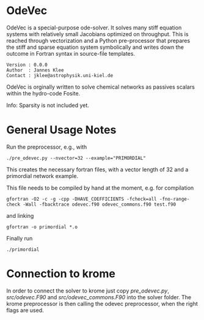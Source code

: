 # OdeVec

OdeVec is a special-purpose ode-solver. It solves many stiff equation systems
with relatively small Jacobians optimized on throughput. This is reached through vectorization and
a Python pre-processor that prepares the stiff and sparse equation system symbolically and writes
down the outcome in Fortran syntax in source-file templates.

    Version : 0.0.0
    Author  : Jannes Klee
    Contact : jklee@astrophysik.uni-kiel.de

OdeVec is orginally written to solve chemical networks as passives scalars within the hydro-code
Fosite.

Info: Sparsity is not included yet.

# General Usage Notes

Run the preprocessor, e.g., with

    ./pre_odevec.py --nvector=32 --example="PRIMORDIAL"

This creates the necessary fortran files, with a vector length of 32 and a primordial network
example.

This file needs to be compiled by hand at the moment, e.g. for compilation

    gfortran -O2 -c -g -cpp -DHAVE_COEFFICIENTS -fcheck=all -fno-range-check -Wall -fbacktrace odevec.f90 odevec_commons.f90 test.f90

and linking

    gfortran -o primordial *.o

Finally run

    ./primordial

# Connection to krome

In order to connect the solver to krome just copy *pre_odevec.py*, *src/odevec.F90* and *src/odevec_commons.F90* into the
solver folder. The krome preprocessor is then calling the odevec preprocessor, when the right flags are used.
